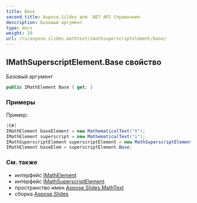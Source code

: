 ```yaml
---
title: Base
second_title: Aspose.Sildes для .NET API Справочник
description: Базовый аргумент
type: docs
weight: 20
url: /ru/aspose.slides.mathtext/imathsuperscriptelement/base/
---
```


## IMathSuperscriptElement.Base свойство

Базовый аргумент

```csharp
public IMathElement Base { get; }
```

### Примеры

Пример:

```csharp
[C#]
IMathElement baseElement = new MathematicalText("X");
IMathElement superscript = new MathematicalText("i");
IMathSuperscriptElement superscriptElement = new MathSuperscriptElement(baseElement, subscript);
IMathElement baseElem = superscriptElement.Base;
```

### См. также

* интерфейс [IMathElement](../../imathelement)
* интерфейс [IMathSuperscriptElement](../../imathsuperscriptelement)
* пространство имен [Aspose.Slides.MathText](../../imathsuperscriptelement)
* сборка [Aspose.Slides](../../../)

<!-- DO NOT EDIT: сгенерировано xmldocmd для Aspose.Slides.dll -->